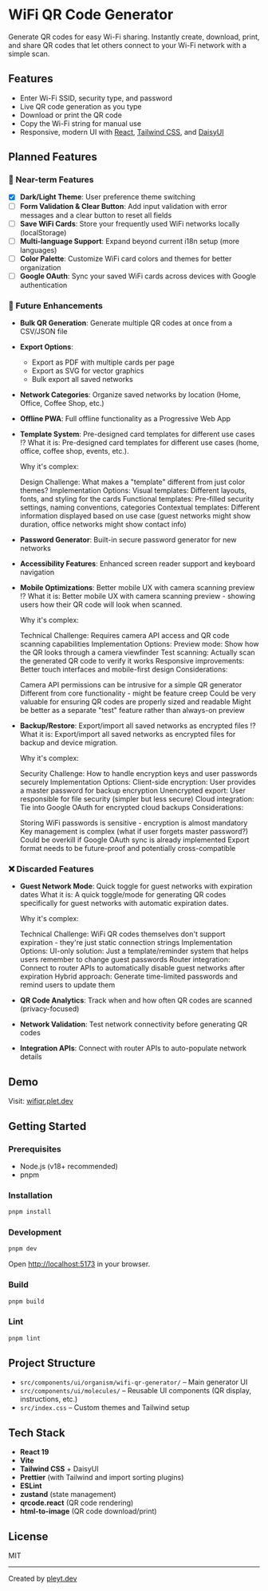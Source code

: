 # WiFi QR Code Generator

Generate QR codes for easy Wi-Fi sharing. Instantly create, download, print, and share QR codes that let others connect to your Wi-Fi network with a simple scan.

## Features

- Enter Wi-Fi SSID, security type, and password
- Live QR code generation as you type
- Download or print the QR code
- Copy the Wi-Fi string for manual use
- Responsive, modern UI with [React](https://react.dev), [Tailwind CSS](https://tailwindcss.com/), and [DaisyUI](https://daisyui.com/)

## Planned Features

### 🎯 Near-term Features

- [x] **Dark/Light Theme**: User preference theme switching
- [ ] **Form Validation & Clear Button**: Add input validation with error messages and a clear button to reset all fields
- [ ] **Save WiFi Cards**: Store your frequently used WiFi networks locally (localStorage)
- [ ] **Multi-language Support**: Expand beyond current i18n setup (more languages)
- [ ] **Color Palette**: Customize WiFi card colors and themes for better organization
- [ ] **Google OAuth**: Sync your saved WiFi cards across devices with Google authentication

### 🚀 Future Enhancements

- **Bulk QR Generation**: Generate multiple QR codes at once from a CSV/JSON file
- **Export Options**:

    - Export as PDF with multiple cards per page
    - Export as SVG for vector graphics
    - Bulk export all saved networks

- **Network Categories**: Organize saved networks by location (Home, Office, Coffee Shop, etc.)
- **Offline PWA**: Full offline functionality as a Progressive Web App
- **Template System**: Pre-designed card templates for different use cases ⁉️
  What it is: Pre-designed card templates for different use cases (home, office, coffee shop, events, etc.).

    Why it's complex:

    Design Challenge: What makes a "template" different from just color themes?
    Implementation Options:
    Visual templates: Different layouts, fonts, and styling for the cards
    Functional templates: Pre-filled security settings, naming conventions, categories
    Contextual templates: Different information displayed based on use case (guest networks might show duration, office networks might show contact info)

- **Password Generator**: Built-in secure password generator for new networks
- **Accessibility Features**: Enhanced screen reader support and keyboard navigation
- **Mobile Optimizations**: Better mobile UX with camera scanning preview ⁉️
  What it is: Better mobile UX with camera scanning preview - showing users how their QR code will look when scanned.

    Why it's complex:

    Technical Challenge: Requires camera API access and QR code scanning capabilities
    Implementation Options:
    Preview mode: Show how the QR looks through a camera viewfinder
    Test scanning: Actually scan the generated QR code to verify it works
    Responsive improvements: Better touch interfaces and mobile-first design
    Considerations:

    Camera API permissions can be intrusive for a simple QR generator
    Different from core functionality - might be feature creep
    Could be very valuable for ensuring QR codes are properly sized and readable
    Might be better as a separate "test" feature rather than always-on preview

- **Backup/Restore**: Export/import all saved networks as encrypted files ⁉️
  What it is: Export/import all saved networks as encrypted files for backup and device migration.

    Why it's complex:

    Security Challenge: How to handle encryption keys and user passwords securely
    Implementation Options:
    Client-side encryption: User provides a master password for backup encryption
    Unencrypted export: User responsible for file security (simpler but less secure)
    Cloud integration: Tie into Google OAuth for encrypted cloud backups
    Considerations:

    Storing WiFi passwords is sensitive - encryption is almost mandatory
    Key management is complex (what if user forgets master password?)
    Could be overkill if Google OAuth sync is already implemented
    Export format needs to be future-proof and potentially cross-compatible

### ❌ Discarded Features

- **Guest Network Mode**: Quick toggle for guest networks with expiration dates
  What it is: A quick toggle/mode for generating QR codes specifically for guest networks with automatic expiration dates.

    Why it's complex:

    Technical Challenge: WiFi QR codes themselves don't support expiration - they're just static connection strings
    Implementation Options:
    UI-only solution: Just a template/reminder system that helps users remember to change guest passwords
    Router integration: Connect to router APIs to automatically disable guest networks after expiration
    Hybrid approach: Generate time-limited passwords and remind users to update them

- **QR Code Analytics**: Track when and how often QR codes are scanned (privacy-focused)
- **Network Validation**: Test network connectivity before generating QR codes
- **Integration APIs**: Connect with router APIs to auto-populate network details

## Demo

Visit: [wifiqr.plet.dev](https://wifiqr.plet.dev)

## Getting Started

### Prerequisites

- Node.js (v18+ recommended)
- pnpm

### Installation

```bash
pnpm install
```

### Development

```bash
pnpm dev
```

Open [http://localhost:5173](http://localhost:5173) in your browser.

### Build

```bash
pnpm build
```

### Lint

```bash
pnpm lint
```

## Project Structure

- `src/components/ui/organism/wifi-qr-generator/` – Main generator UI
- `src/components/ui/molecules/` – Reusable UI components (QR display, instructions, etc.)
- `src/index.css` – Custom themes and Tailwind setup

## Tech Stack

- **React 19**
- **Vite**
- **Tailwind CSS** + DaisyUI
- **Prettier** (with Tailwind and import sorting plugins)
- **ESLint**
- **zustand** (state management)
- **qrcode.react** (QR code rendering)
- **html-to-image** (QR code download/print)

## License

MIT

---

Created by [pleyt.dev](https://pleyt.dev)
